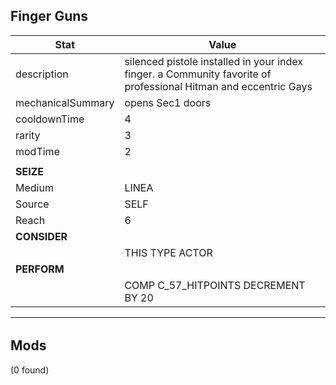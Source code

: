 

## **Finger Guns**
| Stat | Value | 
|  --  |  --  | 
| description | silenced pistole installed in your index finger. a Community favorite of professional Hitman and eccentric Gays | 
| mechanicalSummary | opens Sec1 doors | 
| cooldownTime | 4 | 
| rarity | 3 | 
| modTime | 2 | 
|   |   | 
| **SEIZE** |   | 
| Medium | LINEA | 
| Source | SELF | 
| Reach | 6 | 
| **CONSIDER** |   | 
|   | THIS  TYPE  ACTOR | 
| **PERFORM** |   | 
|   | COMP  C_57_HITPOINTS  DECREMENT  BY  20 | 

---


######  


## **Mods**
(0 found)

